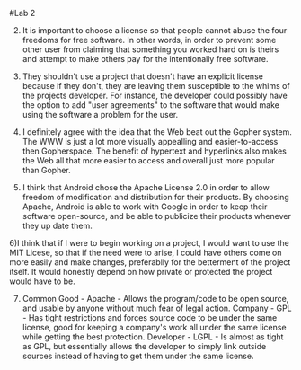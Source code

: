 #Lab 2

2) It is important to choose a license so that people cannot abuse the four freedoms for free software. In other words, in order to prevent some other user from claiming that something you worked hard on is theirs and attempt to make others pay for the intentionally free software. 

3) They shouldn't use a project that doesn't have an explicit license because if they don't, they are leaving them susceptible to the whims of the projects developer. For instance, the developer could possibly have the option to add "user agreements" to the software that would make using the software a problem for the user. 

4) I definitely agree with the idea that the Web beat out the Gopher system. The WWW is just a lot more visually appealling and easier-to-access then Gopherspace. The benefit of hypertext and hyperlinks also makes the Web all that more easier to access and overall just more popular than Gopher. 

5) I think that Android chose the Apache License 2.0 in order to allow freedom of modification and distribution for their products. By choosing Apache, Android is able to work with Google in order to keep their software open-source, and be able to publicize their products whenever they up date them. 

6)I think that if I were to begin working on a project, I would want to use the MIT Licese, so that if the need were to arise, I could have others come on more easily and make changes, preferablly for the betterment of the project itself. It would honestly depend on how private or protected the project would have to be. 

7) Common Good - Apache - Allows the program/code to be open source, and usable by anyone without much fear of legal action.
Company - GPL - Has tight restrictions and forces source code to be under the same license, good for keeping a company's work all under the same license while getting the best protection.
Developer - LGPL - Is almost as tight as GPL, but essentially allows the developer to simply link outside sources instead of having to get them under the same license. 
   

